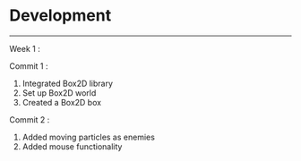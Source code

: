 # Development

---
Week 1 :

Commit 1 : 

1) Integrated Box2D library 
2) Set up Box2D world
3) Created a Box2D box

Commit 2 :

1) Added moving particles as enemies
2) Added mouse functionality
